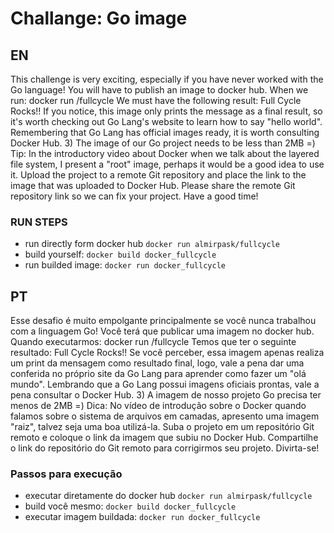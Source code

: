 # Challange: Go image

## EN

This challenge is very exciting, especially if you have never worked with the Go language!
You will have to publish an image to docker hub. When we run:
docker run <your-user>/fullcycle
We must have the following result: Full Cycle Rocks!!
If you notice, this image only prints the message as a final result, so it's worth checking out Go Lang's website to learn how to say "hello world".
Remembering that Go Lang has official images ready, it is worth consulting Docker Hub. 3) The image of our Go project needs to be less than 2MB =)
Tip: In the introductory video about Docker when we talk about the layered file system, I present a "root" image, perhaps it would be a good idea to use it.
Upload the project to a remote Git repository and place the link to the image that was uploaded to Docker Hub.
Please share the remote Git repository link so we can fix your project.
Have a good time!

### RUN STEPS

- run directly form docker hub `docker run almirpask/fullcycle`
- build yourself: `docker build docker_fullcycle`
- run builded image: `docker run docker_fullcycle`

## PT

Esse desafio é muito empolgante principalmente se você nunca trabalhou com a linguagem Go!
Você terá que publicar uma imagem no docker hub. Quando executarmos:
docker run <seu-user>/fullcycle
Temos que ter o seguinte resultado: Full Cycle Rocks!!
Se você perceber, essa imagem apenas realiza um print da mensagem como resultado final, logo, vale a pena dar uma conferida no próprio site da Go Lang para aprender como fazer um "olá mundo".
Lembrando que a Go Lang possui imagens oficiais prontas, vale a pena consultar o Docker Hub. 3) A imagem de nosso projeto Go precisa ter menos de 2MB =)
Dica: No vídeo de introdução sobre o Docker quando falamos sobre o sistema de arquivos em camadas, apresento uma imagem "raiz", talvez seja uma boa utilizá-la.
Suba o projeto em um repositório Git remoto e coloque o link da imagem que subiu no Docker Hub.
Compartilhe o link do repositório do Git remoto para corrigirmos seu projeto.
Divirta-se!

### Passos para execução

- executar diretamente do docker hub `docker run almirpask/fullcycle`
- build você mesmo: `docker build docker_fullcycle`
- executar imagem buildada: `docker run docker_fullcycle`
